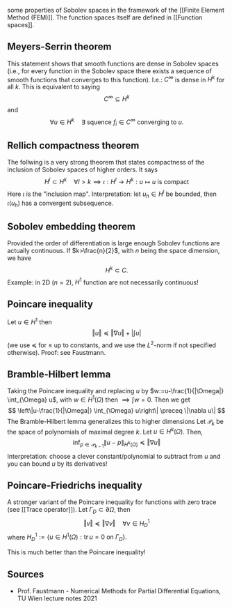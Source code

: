 some properties of Sobolev spaces in the framework of the [[Finite Element Method (FEM)]].
The function spaces itself are defined in [[Function spaces]].


## Meyers-Serrin theorem
This statement shows that smooth functions are dense in Sobolev spaces (i.e., for every function in the Sobolev space there exists a sequence of smooth functions that converges to this function). I.e.:
$C^\infty$ is dense in $H^k$ for all $k$. This is equivalent to saying$$C^\infty \subseteq H^k $$ and  $$\forall u \in H^k \quad \exists \text{ squence } f_i\in C^\infty  \text{ converging to  }u .$$
## Rellich compactness theorem
The follwing is a very strong theorem that states compactness of the inclusion of Sobolev spaces of higher orders. It says
$$H^l\subset H^k \quad \forall l>k \implies \iota:H^l\rightarrow H^k:u\mapsto u \text{ is compact}$$
Here $\iota$ is the "inclusion map". Interpretation: let $u_h\in H^l$ be bounded, then $\iota(u_h)$ has a convergent subsequence.

## Sobolev embedding theorem
Provided the order of differentiation is large enough Sobolev functions are actually continuous. If $k>\frac{n}{2}$, with $n$ being the space dimension, we have
$$H^k \subset C.$$ Example: in 2D ($n=2$), $H^1$ function are not necessarily continuous!

## Poincare inequality
Let $u\in H^1$ then
$$\Vert u \Vert \preceq \Vert \nabla u \Vert +  \left \vert \int u\right \vert$$
(we use $\preceq$ for $\leq$ up to constants, and we use the $L^2$-norm if not specified otherwise).
Proof: see Faustmann.

## Bramble-Hilbert lemma
Taking the Poincare inequality and replacing $u$ by $w:=u-\frac{1}{|\Omega|} \int_{\Omega} u$, with $w\in H^1(\Omega)$ then $\implies \int w =0$.
Then we get
$$
\left\|u-\frac{1}{|\Omega|} \int_{\Omega} u\right\| \preceq \|\nabla u\|
$$
The Bramble-Hilbert lemma generalizes this to higher dimensions
Let $\mathcal{P}_k$ be the space of polynomials of maximal degree $k$. Let $u \in H^k(\Omega)$. Then,
$$
\inf _{p \in \mathcal{P}_{k-1}}\|u-p\|_{H^k(\Omega)} \preceq \Vert\nabla u\Vert
$$
Interpretation: choose a clever constant/polynomial to subtract from $u$ and you can bound $u$ by its derivatives!


## Poincare-Friedrichs inequality
A stronger variant of the Poincare inequality for functions with zero trace (see [[Trace operator]]).
Let $\Gamma_D\subset \partial\Omega$, then $$\Vert v \Vert \preceq \Vert \nabla v \Vert \quad \forall v\in H^1_D$$ where $H^1_D:=\{u \in H^1(\Omega): \operatorname{tr} u=0 \text{ on }\Gamma_D\}.$

This is much better than the Poincare inequality!



## Sources
- Prof. Faustmann - Numerical Methods for Partial Differential Equations, TU Wien lecture notes 2021